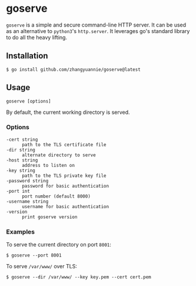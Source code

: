 # goserve

`goserve` is a simple and secure command-line HTTP server. It can be used as an alternative to `python3`'s `http.server`. It leverages go's standard library to do all the heavy lifting.

## Installation

```
$ go install github.com/zhangyuannie/goserve@latest
```

## Usage

```
goserve [options]
```

By default, the current working directory is served.

### Options

```
-cert string
      path to the TLS certificate file
-dir string
      alternate directory to serve
-host string
      address to listen on
-key string
      path to the TLS private key file
-password string
      password for basic authentication
-port int
      port number (default 8000)
-username string
      username for basic authentication
-version
      print goserve version
```

### Examples

To serve the current directory on port `8001`:

```
$ goserve --port 8001
```

To serve `/var/www/` over TLS:

```
$ goserve --dir /var/www/ --key key.pem --cert cert.pem
```
